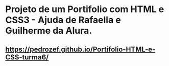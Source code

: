 # Projeto de um Portifolio com HTML e CSS3 - Ajuda de Rafaella e Guilherme da Alura.

## https://pedrozef.github.io/Portifolio-HTML-e-CSS-turma6/
